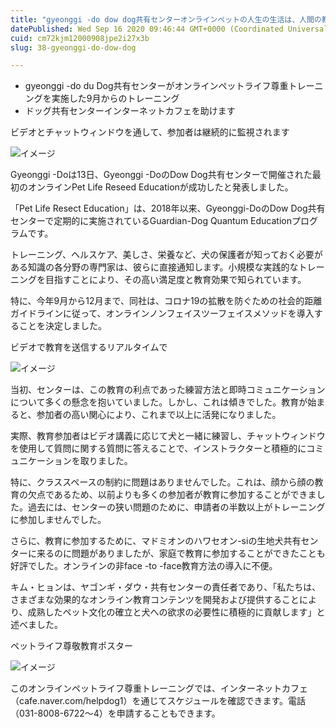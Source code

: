```yaml
---
title: "gyeonggi -do dow dog共有センターオンラインペットの人生の生活は、人間の教育で開催されたことに対する敬意に対する敬意"
datePublished: Wed Sep 16 2020 09:46:44 GMT+0000 (Coordinated Universal Time)
cuid: cm72kjm12000908jpe2i27x3b
slug: 38-gyeonggi-do-dow-dog

---
```



- gyeonggi -do du Dog共有センターがオンラインペットライフ尊重トレーニングを実施した9月からのトレーニング
- ドッグ共有センターインターネットカフェを助けます

ビデオとチャットウィンドウを通して、参加者は継続的に監視されます

![イメージ](https://cdn.hashnode.com/res/hashnode/image/upload/v1739404517641/e6bb3d84-f3a5-4a39-ad68-5513039e1c8a.png)

Gyeonggi -Doは13日、Gyeonggi -DoのDow Dog共有センターで開催された最初のオンラインPet Life Reseed Educationが成功したと発表しました。

「Pet Life Resect Education」は、2018年以来、Gyeonggi-DoのDow Dog共有センターで定期的に実施されているGuardian-Dog Quantum Educationプログラムです。

トレーニング、ヘルスケア、美しさ、栄養など、犬の保護者が知っておく必要がある知識の各分野の専門家は、彼らに直接通知します。小規模な実践的なトレーニングを目指すことにより、その高い満足度と教育効果で知られています。

特に、今年9月から12月まで、同社は、コロナ19の拡散を防ぐための社会的距離ガイドラインに従って、オンラインノンフェイスツーフェイスメソッドを導入することを決定しました。

ビデオで教育を送信するリアルタイムで

![イメージ](https://cdn.hashnode.com/res/hashnode/image/upload/v1739404520590/4e61cf7f-1b50-43b5-a0f0-6970df356cf6.png)

当初、センターは、この教育の利点であった練習方法と即時コミュニケーションについて多くの懸念を抱いていました。しかし、これは傾きでした。教育が始まると、参加者の高い関心により、これまで以上に活​​発になりました。

実際、教育参加者はビデオ講義に応じて犬と一緒に練習し、チャットウィンドウを使用して質問に関する質問に答えることで、インストラクターと積極的にコミュニケーションを取りました。

特に、クラススペースの制約に問題はありませんでした。これは、顔から顔の教育の欠点であるため、以前よりも多くの参加者が教育に参加することができました。過去には、センターの狭い問題のために、申請者の半数以上がトレーニングに参加しませんでした。

さらに、教育に参加するために、マドミオンのハワセオン-siの生地犬共有センターに来るのに問題がありましたが、家庭で教育に参加することができたことも好評でした。オンラインの非face -to -face教育方法の導入に不便。

キム・ヒョンは、ヤゴンギ・ダウ・共有センターの責任者であり、「私たちは、さまざまな効果的なオンライン教育コンテンツを開発および提供することにより、成熟したペット文化の確立と犬への欲求の必要性に積極的に貢献します」と述べました。

ペットライフ尊敬教育ポスター

![イメージ](https://cdn.hashnode.com/res/hashnode/image/upload/v1739404523738/78f83d96-73bb-4469-9cd8-1010ac31e9fe.png)

このオンラインペットライフ尊重トレーニングでは、インターネットカフェ（cafe.naver.com/helpdog1）を通じてスケジュールを確認できます。電話（031-8008-6722〜4）を申請することもできます。